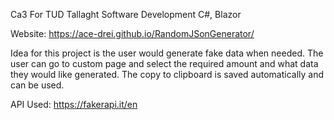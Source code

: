 Ca3 For TUD Tallaght Software Development C#, Blazor

Website: https://ace-drei.github.io/RandomJSonGenerator/

Idea for this project is the user would generate fake data when needed. The user can go to custom page and select the required amount and what data they would like generated. The copy to clipboard is saved automatically and can be used.


API Used:
https://fakerapi.it/en


